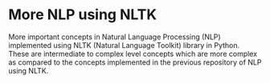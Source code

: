 # More NLP using NLTK
More important concepts in Natural Language Processing (NLP) implemented using NLTK (Natural Language Toolkit) library in Python. These are intermediate to complex level concepts which are more complex as compared to the concepts implemented in the previous repository of NLP using NLTK.

